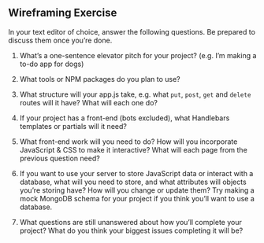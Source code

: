 ## Wireframing Exercise

In your text editor of choice, answer the following questions. Be prepared to discuss them once you’re done.

1. What’s a one-sentence elevator pitch for your project? (e.g. I’m making a to-do app for dogs)

2. What tools or NPM packages do you plan to use?

3. What structure will your app.js take, e.g. what `put`, `post`, `get` and `delete` routes will it have? What will each one do?

4. If your project has a front-end (bots excluded), what Handlebars templates or partials will it need?

5. What front-end work will you need to do? How will you incorporate JavaScript & CSS to make it interactive? What will each page from the previous question need?


6. If you want to use your server to store JavaScript data or interact with a database, what will you need to store, and what attributes will objects you’re storing have? How will you change or update them? Try making a mock MongoDB schema for your project if you think you’ll want to use a database.

7. What questions are still unanswered about how you’ll complete your project? What do you think your biggest issues completing it will be?
